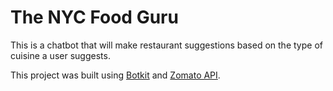 # The NYC Food Guru

This is a chatbot that will make restaurant suggestions based on the type of cuisine a user suggests.

This project was built using [Botkit](https://github.com/howdyai/botkit/tree/master/packages/generator-botkit#readme) and [Zomato API](https://developers.zomato.com/).
